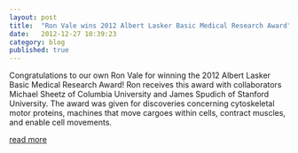 ```yaml
---
layout: post
title:  "Ron Vale wins 2012 Albert Lasker Basic Medical Research Award"
date:   2012-12-27 10:39:23
category: blog
published: true
---
```



Congratulations to our own Ron Vale for winning the 2012 Albert Lasker Basic Medical Research Award!
Ron receives this award with collaborators Michael Sheetz of Columbia University and James Spudich of Stanford University.
The award was given for discoveries concerning cytoskeletal motor proteins, machines that move cargoes within cells, contract muscles, and enable cell movements.

<a href="http://www.laskerfoundation.org/awards/2012basic.htm">read more</a>